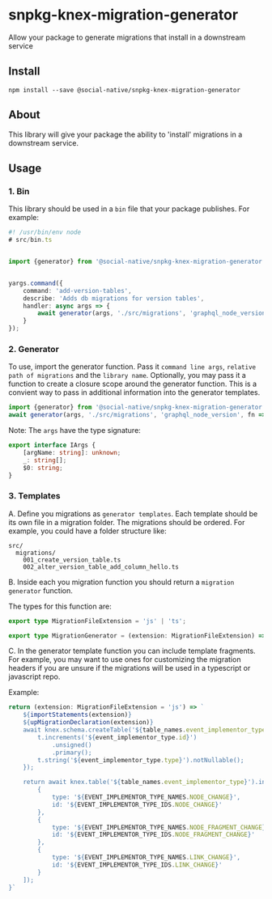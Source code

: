# snpkg-knex-migration-generator

Allow your package to generate migrations that install in a downstream service 

## Install

```
npm install --save @social-native/snpkg-knex-migration-generator
```

## About

This library will give your package the ability to 'install' migrations in a downstream service.

## Usage

### 1. Bin

This library should be used in a `bin` file that your package publishes. For example:

```typescript
#! /usr/bin/env node
# src/bin.ts


import {generator} from '@social-native/snpkg-knex-migration-generator';


yargs.command({
    command: 'add-version-tables',
    describe: 'Adds db migrations for version tables',
    handler: async args => {
        await generator(args, './src/migrations', 'graphql_node_version', fn => fn(customTableAndColumnNames));
    }
});
```

### 2. Generator

To use, import the generator function. Pass it `command line args`, `relative path of migrations` and the `library name`. Optionally, you may pass it a function to create a closure scope around the generator function. This is a convient way to pass in additional information into the generator templates.

```typescript
import {generator} from '@social-native/snpkg-knex-migration-generator';
await generator(args, './src/migrations', 'graphql_node_version', fn => fn(customTableAndColumnNames));
```

Note:
The `args` have the type signature:

```typescript
export interface IArgs {
    [argName: string]: unknown;
    _: string[];
    $0: string;
}
```


### 3. Templates

A. Define you migrations as `generator templates`. Each template should be its own file in a migration folder. The migrations should be ordered. For example, you could have a folder structure like:

```
src/
  migrations/
    001_create_version_table.ts
    002_alter_version_table_add_column_hello.ts
```

B. Inside each you migration function you should return a `migration generator` function.

The types for this function are:
```typescript
export type MigrationFileExtension = 'js' | 'ts';

export type MigrationGenerator = (extension: MigrationFileExtension) => string;
```

C. In the generator template function you can include template fragments. For example, you may want to use ones for customizing the migration headers if you are unsure if the migrations will be used in a typescript or javascript repo.

Example:

```typescript
return (extension: MigrationFileExtension = 'js') => `
    ${importStatements(extension)}
    ${upMigrationDeclaration(extension)}
    await knex.schema.createTable('${table_names.event_implementor_type}', t => {
        t.increments('${event_implementor_type.id}')
            .unsigned()
            .primary();
        t.string('${event_implementor_type.type}').notNullable();
    });

    return await knex.table('${table_names.event_implementor_type}').insert([
        {
            type: '${EVENT_IMPLEMENTOR_TYPE_NAMES.NODE_CHANGE}',
            id: '${EVENT_IMPLEMENTOR_TYPE_IDS.NODE_CHANGE}'
        },
        {
            type: '${EVENT_IMPLEMENTOR_TYPE_NAMES.NODE_FRAGMENT_CHANGE}',
            id: '${EVENT_IMPLEMENTOR_TYPE_IDS.NODE_FRAGMENT_CHANGE}'
        },
        {
            type: '${EVENT_IMPLEMENTOR_TYPE_NAMES.LINK_CHANGE}',
            id: '${EVENT_IMPLEMENTOR_TYPE_IDS.LINK_CHANGE}'
        }
    ]);
}`
```